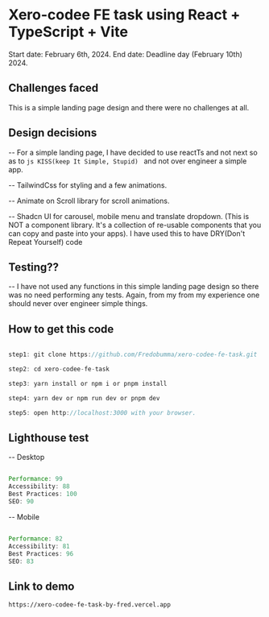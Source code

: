 # Xero-codee FE task using React + TypeScript + Vite

Start date: February 6th, 2024.
End date: Deadline day (February 10th) 2024.

## Challenges faced

This is a simple landing page design and there were no challenges at all.

## Design decisions

-- For a simple landing page, I have decided to use reactTs and not next so as to `js KISS(keep It Simple, Stupid) ` and not over engineer a simple app.

-- TailwindCss for styling and a few animations.

-- Animate on Scroll library for scroll animations.

-- Shadcn UI for carousel, mobile menu and translate dropdown.
(This is NOT a component library. It's a collection of re-usable components that you can copy and paste into your apps). I have used this to have DRY(Don't Repeat Yourself) code

## Testing??

-- I have not used any functions in this simple landing page design so there was no need performing any tests. Again, from my from my experience one should never over engineer simple things.

## How to get this code

```js

step1: git clone https://github.com/Fredobumma/xero-codee-fe-task.git

step2: cd xero-codee-fe-task

step3: yarn install or npm i or pnpm install

step4: yarn dev or npm run dev or pnpm dev

step5: open http://localhost:3000 with your browser.

```

## Lighthouse test

-- Desktop

```js

Performance: 99
Accessibility: 88
Best Practices: 100
SEO: 90

```

-- Mobile

```js

Performance: 82
Accessibility: 81
Best Practices: 96
SEO: 83

```

## Link to demo

`https://xero-codee-fe-task-by-fred.vercel.app`
